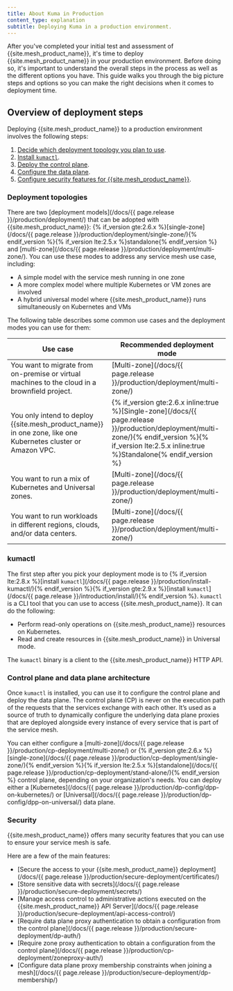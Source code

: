 ```yaml
---
title: About Kuma in Production
content_type: explanation
subtitle: Deploying Kuma in a production environment.
---
```


After you've completed your initial test and assessment of {{site.mesh_product_name}}, it's time to deploy {{site.mesh_product_name}} in your production environment.
Before doing so, it's important to understand the overall steps in the process as well as the different options you have.
This guide walks you through the big picture steps and options so you can make the right decisions when it comes to deployment time.

## Overview of deployment steps

Deploying {{site.mesh_product_name}} to a production environment involves the following steps:

1. [Decide which deployment topology you plan to use](#deployment-topologies).
1. [Install `kumactl`](#kumactl).
1. [Deploy the control plane](#control-plane-and-data-plane-architecture).
1. [Configure the data plane](#control-plane-and-data-plane-architecture).
1. [Configure security features for {{site.mesh_product_name}}](#security).

### Deployment topologies

There are two [deployment models](/docs/{{ page.release }}/production/deployment/) that can be adopted with {{site.mesh_product_name}}: {% if_version gte:2.6.x %}[single-zone](/docs/{{ page.release }}/production/deployment/single-zone/){% endif_version %}{% if_version lte:2.5.x %}standalone{% endif_version %} and [multi-zone](/docs/{{ page.release }}/production/deployment/multi-zone/). You can use these modes to address any service mesh use case, including:
* A simple model with the service mesh running in one zone
* A more complex model where multiple Kubernetes or VM zones are involved
* A hybrid universal model where {{site.mesh_product_name}} runs simultaneously on Kubernetes and VMs

The following table describes some common use cases and the deployment modes you can use for them:

| Use case | Recommended deployment mode                                                                                                  |
| -------- |------------------------------------------------------------------------------------------------------------------------------|
| You want to migrate from on-premise or virtual machines to the cloud in a brownfield project. | [Multi-zone](/docs/{{ page.release }}/production/deployment/multi-zone/) |
| You only intend to deploy {{site.mesh_product_name}} in one zone, like one Kubernetes cluster or Amazon VPC. | {% if_version gte:2.6.x inline:true %}[Single-zone](/docs/{{ page.release }}/production/deployment/multi-zone/){% endif_version %}{% if_version lte:2.5.x inline:true %}Standalone{% endif_version %} |
| You want to run a mix of Kubernetes and Universal zones. | [Multi-zone](/docs/{{ page.release }}/production/deployment/multi-zone/) |
| You want to run workloads in different regions, clouds, and/or data centers. | [Multi-zone](/docs/{{ page.release }}/production/deployment/multi-zone/) |

### kumactl

The first step after you pick your deployment mode is to {% if_version lte:2.8.x %}[install `kumactl`](/docs/{{ page.release }}/production/install-kumactl/){% endif_version %}{% if_version gte:2.9.x %}[install `kumactl`](/docs/{{ page.release }}/introduction/install/){% endif_version %}. 
`kumactl` is a CLI tool that you can use to access {{site.mesh_product_name}}. It can do the following:

* Perform read-only operations on {{site.mesh_product_name}} resources on Kubernetes.
* Read and create resources in {{site.mesh_product_name}} in Universal mode.

The `kumactl` binary is a client to the {{site.mesh_product_name}} HTTP API.

### Control plane and data plane architecture

Once `kumactl` is installed, you can use it to configure the control plane and deploy the data plane. The control plane (CP) is never on the execution path of the requests that the services exchange with each other. It’s used as a source of truth to dynamically configure the underlying data plane proxies that are deployed alongside every instance of every service that is part of the service mesh.

You can either configure a [multi-zone](/docs/{{ page.release }}/production/cp-deployment/multi-zone/) or {% if_version gte:2.6.x %}[single-zone](/docs/{{ page.release }}/production/cp-deployment/single-zone/){% endif_version %}{% if_version lte:2.5.x %}[standalone](/docs/{{ page.release }}/production/cp-deployment/stand-alone/){% endif_version %} control plane, depending on your organization's needs. You can deploy either a [Kubernetes](/docs/{{ page.release }}/production/dp-config/dpp-on-kubernetes/) or [Universal](/docs/{{ page.release }}/production/dp-config/dpp-on-universal/) data plane.

### Security

{{site.mesh_product_name}} offers many security features that you can use to ensure your service mesh is safe.

Here are a few of the main features:

* [Secure the access to your {{site.mesh_product_name}} deployment](/docs/{{ page.release }}/production/secure-deployment/certificates/)
* [Store sensitive data with secrets](/docs/{{ page.release }}/production/secure-deployment/secrets/)
* [Manage access control to administrative actions executed on the {{site.mesh_product_name}} API Server](/docs/{{ page.release }}/production/secure-deployment/api-access-control/)
* [Require data plane proxy authentication to obtain a configuration from the control plane](/docs/{{ page.release }}/production/secure-deployment/dp-auth/)
* [Require zone proxy authentication to obtain a configuration from the control plane](/docs/{{ page.release }}/production/cp-deployment/zoneproxy-auth/)
* [Configure data plane proxy membership constraints when joining a mesh](/docs/{{ page.release }}/production/secure-deployment/dp-membership/)
